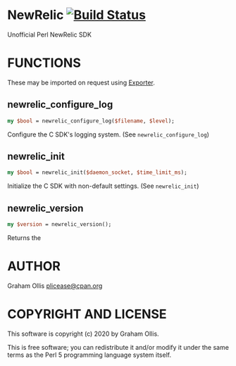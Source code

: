 # NewRelic [![Build Status](https://travis-ci.org/plicease/NewRelic.svg)](http://travis-ci.org/plicease/NewRelic)

Unofficial Perl NewRelic SDK

# FUNCTIONS

These may be imported on request using [Exporter](https://metacpan.org/pod/Exporter).

## newrelic\_configure\_log

```perl
my $bool = newrelic_configure_log($filename, $level);
```

Configure the C SDK's logging system.  (See `newrelic_configure_log`)

## newrelic\_init

```perl
my $bool = newrelic_init($daemon_socket, $time_limit_ms);
```

Initialize the C SDK with non-default settings.  (See `newrelic_init`)

## newrelic\_version

```perl
my $version = newrelic_version();
```

Returns the

# AUTHOR

Graham Ollis <plicease@cpan.org>

# COPYRIGHT AND LICENSE

This software is copyright (c) 2020 by Graham Ollis.

This is free software; you can redistribute it and/or modify it under
the same terms as the Perl 5 programming language system itself.

